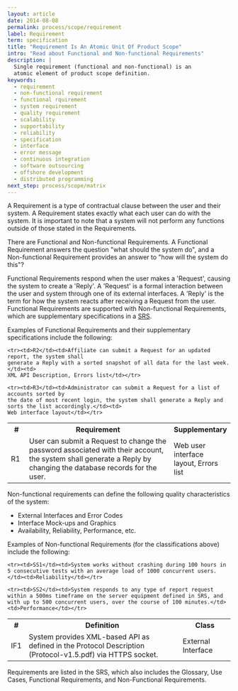 ```yaml
---
layout: article
date: 2014-08-08
permalink: process/scope/requirement
label: Requirement
term: specification
title: "Requirement Is An Atomic Unit Of Product Scope"
intro: "Read about Functional and Non-functional Requirements"
description: |
  Single requirement (functional and non-functional) is an
  atomic element of product scope definition.
keywords:
  - requirement
  - non-functional requirement
  - functional rquirement
  - system requirement
  - quality requirement
  - scalability
  - supportability
  - reliability
  - specification
  - interface
  - error message
  - continuous integration
  - software outsourcing
  - offshore development
  - distributed programming
next_step: process/scope/matrix
---
```


A Requirement is a type of contractual clause between the user and their system. A Requirement
states exactly what each user can do with the system. It is important to note that a system will not
perform any functions outside of those stated in the Requirements.

There are Functional and Non-functional Requirements. A Functional Requirement answers the question
"what should the system do", and a Non-functional Requirement provides an answer to "how will the
system do this"?

Functional Requirements respond when the user makes a 'Request', causing the system to create a
'Reply'. A 'Request' is a formal interaction between the user and system through one of its external
interfaces. A 'Reply' is the term for how the system reacts after receiving a Request from the user.
Functional Requirements are supported with Non-functional Requirements, which are supplementary
specifications in a [SRS](/process/scope/srs).

Examples of Functional Requirements and their supplementary specifications include the following:

<table>
    <tr>
        <th style="width: 25px;">#</th>
        <th>Requirement</th>
        <th style="width: 100px;">Supplementary</th>
    </tr>
    <tr><td>R1</td><td>User can submit a Request to change the password associated with
    their account, the system shall generate a Reply by changing the database records
    for the user.</td><td>
    Web user interface layout, Errors list</td></tr>

    <tr><td>R2</td><td>Affiliate can submit a Request for an updated report, the system shall
    generate a Reply with a sorted snapshot of all data for the last week.</td><td>
    XML API Description, Errors list</td></tr>

    <tr><td>R3</td><td>Administrator can submit a Request for a list of accounts sorted by
    the date of most recent login, the system shall generate a Reply and sorts the list accordingly.</td><td>
    Web interface layout</td></tr>
</table>

Non-functional requirements can define the following quality characteristics of the system:

 * External Interfaces and Error Codes
 * Interface Mock-ups and Graphics
 * Availability, Reliability, Performance, etc.

Examples of Non-functional Requirements (for the classifications above) include the following:

<table>
    <tr>
        <th>#</th>
        <th>Definition</th>
        <th style="width: 100px;">Class</th>
    </tr>
    <tr><td>IF1</td><td>System provides XML-based API as defined in the Protocol Description (Protocol-v1.5.pdf) via HTTPS socket.</td><td>External Interface</td></tr>

    <tr><td>SS1</td><td>System works without crashing during 100 hours in 5 consecutive tests with an average load of 1000 concurrent users.</td><td>Reliability</td></tr>

    <tr><td>SS2</td><td>System responds to any type of report request within a 500ms timeframe on the server equipment defined in SRS, and with up to 500 concurrent users, over the course of 100 minutes.</td><td>Performance</td></tr>
</table>

Requirements are listed in the SRS, which also includes the Glossary, Use Cases, Functional
Requirements, and Non-Functional Requirements.
